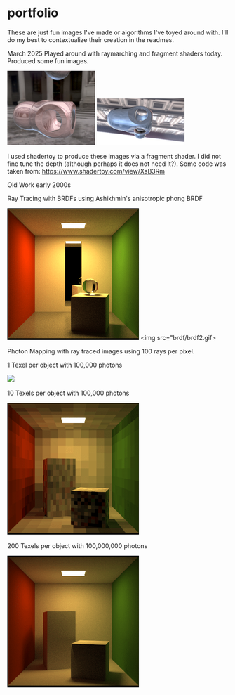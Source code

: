 # portfolio
These are just fun images I've made or algorithms I've toyed around with. I'll do my best to contextualize their creation in the readmes.

March 2025
 Played around with raymarching and fragment shaders today. Produced some fun images.

<img src="raymarchimage.png" width="200">
<img src="raymarchimage2.png" width="200">

I used shadertoy to produce these images via a fragment shader. I did not fine tune the depth (although perhaps it does not need it?).
Some code was taken from: https://www.shadertoy.com/view/XsB3Rm



Old Work early 2000s

Ray Tracing with BRDFs using Ashikhmin's anisotropic phong BRDF

<img src="brdf/brdf1.gif"> <img src="brdf/brdf2.gif>


Photon Mapping with ray traced images using 100 rays per pixel.

1 Texel per object with 100,000 photons

<img src="photonmapping/1.gif">

10 Texels per object with 100,000 photons

<img src="photonmapping/2.gif">

200 Texels per object with 100,000,000 photons

<img src="photonmapping/10m.gif">


